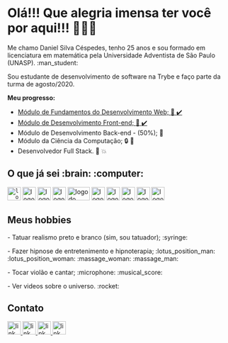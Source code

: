 # Olá!!! Que alegria imensa ter você por aqui!!! :star_struck::star_struck::star_struck:

<p> Me chamo Daniel Silva Céspedes, tenho 25 anos e sou formado em licenciatura em matemática pela Universidade Adventista de São Paulo (UNASP). :man_student: <p/>
<p> Sou estudante de desenvolvimento de software na Trybe e faço parte da turma de agosto/2020. </p>
<b>Meu progresso: </b>

* <a href='https://raw.githubusercontent.com/devDanielCespedes/devDanielCespedes/main/images/certificadoConclusaoModuloFundamentos.png'> Módulo de Fundamentos do Desenvolvimento Web; :1st_place_medal: :heavy_check_mark:</a>
* <a href='https://github.com/devDanielCespedes/devDanielCespedes/blob/main/images/Turma-07_-Certificado-de-Font-End-Daniel-Silva-C%C3%A9spedes.jpg?raw=true'> Módulo de Desenvolvimento Front-end; :1st_place_medal: :heavy_check_mark: </a>
* Módulo de Desenvolvimento Back-end - (50%); :construction:
* Módulo da Ciência da Computação; :lock: :key:
* Desenvolvedor Full Stack. :checkered_flag: :boom:

<h2>O que já sei :brain: :computer:</h2>

<code><img src="https://upload.wikimedia.org/wikipedia/commons/thumb/6/61/HTML5_logo_and_wordmark.svg/1200px-HTML5_logo_and_wordmark.svg.png" width='30px' height="30px" alt='logo do HTML' marginRight="10px"/></code>
<img src="https://upload.wikimedia.org/wikipedia/commons/thumb/d/d5/CSS3_logo_and_wordmark.svg/1200px-CSS3_logo_and_wordmark.svg.png" alt='logo do CSS' width='30px' height="30px"/>
<img src="https://img2.gratispng.com/20180810/fvl/kisspng-javascript-comment-html-logo-international-confere-amp-quot-need-page-amp-quot-5b6d61dfbbdf29.2420070415338951357695.jpg" alt='logo do Javascript' width='30px' height="30px"/>
<img src="https://bognarjunior.files.wordpress.com/2018/08/download.png?w=256" alt='logo do redux' width='30px' height="30px" margin-right="10px"/> 
<img src="https://upload.wikimedia.org/wikipedia/commons/thumb/a/a7/React-icon.svg/1200px-React-icon.svg.png" alt='logo do React' width='50px' height="30px"/>
<img src="https://storage.semalt.com/uploads/articles/6e222187f3ca196b689b9d3984685dc91.png" alt='logo do Nodo js' width='30px' height="30px"/> 
<img src="https://avatars3.githubusercontent.com/u/18133?s=200&v=4" alt='logo do gitHub' width='30px' height="30px"/>
<img src="https://upload.wikimedia.org/wikipedia/commons/thumb/3/35/Tux.svg/1200px-Tux.svg.png" alt='logo do lunix' width='30px' height="30px"/>
<img src="https://testing-library.com/img/octopus-128x128.png" alt='logo da react testing library' width='30px' height="30px" />
<img src="https://d2eip9sf3oo6c2.cloudfront.net/tags/images/000/000/940/full/jestlogo.png" alt='logo do jest' width='30px' height="30px" />

<h2>Meus hobbies</h2>
<p>- Tatuar realismo preto e branco (sim, sou tatuador); :syringe:</p>
<p>- Fazer hipnose de entretenimento e hipnoterapia; :lotus_position_man: :lotus_position_woman: :massage_woman: :massage_man:</p>
<p>- Tocar violão e cantar; :microphone: :musical_score:</p>
<p>- Ver videos sobre o universo. :rocket:</p>

<h2>Contato</h2>
<a href="https://www.linkedin.com/in/devdanielcespedes/" target="_blank"> <img src="https://pbs.twimg.com/profile_images/1082974032482443265/8gsUI9oA_400x400.jpg" alt='link que direciona para o linkedIn do Daniel Silva Céspedes' width='30px' height="30px"/> </a>
<a href="mailto:dev.danielcespedes@gmail.com" target="_blank"> <img src="https://www.google.com/gmail/about/static/images/logo-gmail.png?cache=1adba63"  alt='link que direciona para o gmail do Daniel Silva Céspedes' width='30px' height="30px"/> </a>
<a href="https://www.instagram.com/dancespedes/" target="_blank"> <img src="https://imagens.canaltech.com.br/empresas/638.400.jpg" alt='link que direciona para o instagram do Daniel Silva Céspedes' width='30px' height="30px"/> </a>
<a href="https://api.whatsapp.com/send?phone=5511952744571" target="_blank"> <img src="https://staconecta.com.br/wp-content/uploads/2018/01/whats-sem-fundo.png" alt='link que direciona para o WhatsApp do Daniel Silva Céspedes' width='30px' height="30px"/> </a>
